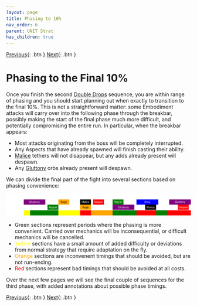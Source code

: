 ```yaml
---
layout: page
title: Phasing to 10%
nav_order: 6
parent: UNIT Strat
has_children: true
---
```


[Previous](phase3/seq5.html){: .btn } [Next](phasing/seq6.html){: .btn }

# Phasing to the Final 10%

Once you finish the second [Double Drops](phase3/seq5.html) sequence, you are within range of phasing and you should start planning out when exactly to transition to the final 10%. This is not a straightforward matter: some Embodiment attacks will carry over into the following phase through the breakbar, possibly making the start of the final phase much more difficult, and potentially compromising the entire run. In particular, when the breakbar appears:
- Most attacks originating from the boss will be completely interrupted.
- Any Aspects that have already spawned will finish casting their ability.
- [Malice] tethers will not disappear, but any adds already present will despawn.
- Any [Gluttony] orbs already present will despawn.

We can divide the final part of the fight into several sections based on phasing convenience:

<img class="seq-img" src="../timelines/images/phasing/full.svg">

- <span style="color:00d412">Green</span> sections represent periods where the phasing is more convenient. Carried over mechanics will be inconsequential, or difficult mechanics will be cancelled.
- <span style="color:yellow">Yellow</span> sections have a small amount of added difficulty or deviations from normal strategy that require adaptation on the fly.
- <span style="color:orange">Orange</span> sections are inconvenent timings that should be avoided, but are not run-ending.
- <span style="color:red">Red</span> sections represent bad timings that should be avoided at all costs.

Over the next few pages we will see the final couple of sequences for the third phase, with added annotations about possible phase timings.

[Previous](phase3/seq5.html){: .btn } [Next](phasing/seq6.html){: .btn }

[Gluttony]: ../mechanics/aspects/gluttony.md
[Malice]: ../mechanics/aspects/malice.md